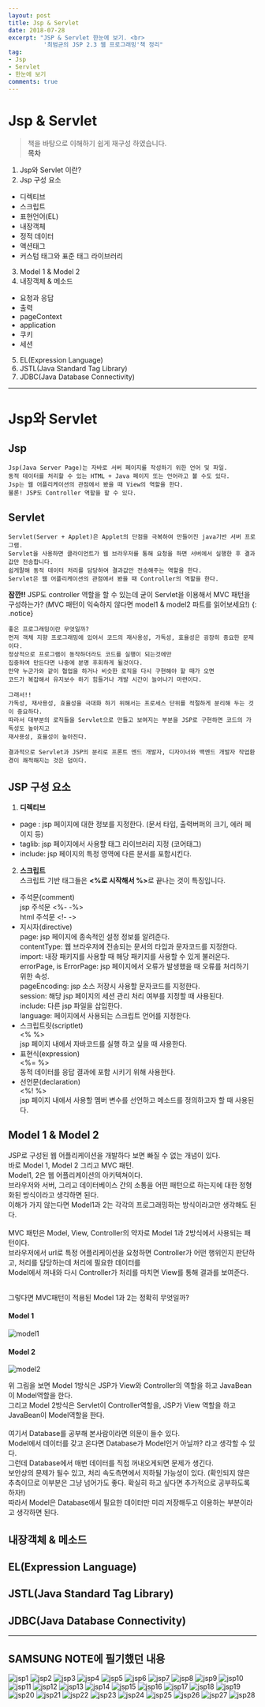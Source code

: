 ```yaml
---
layout: post
title: Jsp & Servlet
date: 2018-07-28 
excerpt: "JSP & Servlet 한눈에 보기. <br>
          '최범균의 JSP 2.3 웹 프로그래밍'책 정리"
tag: 
- Jsp
- Servlet
- 한눈에 보기 
comments: true
---
```

# Jsp & Servlet 
> 책을 바탕으로 이해하기 쉽게 재구성 하였습니다. <br>
<strong>목차</strong> <br> 
1. Jsp와 Servlet 이란?
2. Jsp 구성 요소
- 디렉티브 
- 스크립트
- 표현언어(EL)
- 내장객체
- 정적 데이터
- 액션태그
- 커스텀 태그와 표준 태그 라이브러리
3. Model 1 & Model 2 
4. 내장객체 & 메소드
- 요청과 응답
- 출력
- pageContext
- application
- 쿠키
- 세션 
5. EL(Expression Language)
6. JSTL(Java Standard Tag Library)
7. JDBC(Java Database Connectivity)

---

# Jsp와 Servlet 

## Jsp

``` 
Jsp(Java Server Page)는 자바로 서버 페이지를 작성하기 위한 언어 및 파일. 
동적 데이터를 처리할 수 있는 HTML + Java 페이지 또는 언어라고 볼 수도 있다. 
Jsp는 웹 어플리케이션의 관점에서 봤을 때 View의 역할을 한다. 
물론! JSP도 Controller 역할을 할 수 있다.
```
## Servlet

``` 
Servlet(Server + Applet)은 Applet의 단점을 극복하여 만들어진 java기반 서버 프로그램.
Servlet을 사용하면 클라이언트가 웹 브라우저를 통해 요청을 하면 서버에서 실행한 후 결과값만 전송합니다.
쉽게말해 동적 데이터 처리를 담당하여 결과값만 전송해주는 역할을 한다. 
Servlet은 웹 어플리케이션의 관점에서 봤을 때 Controller의 역할을 한다. 

```

**잠깐!!** JSP도 controller 역할을 할 수 있는데 굳이 Servlet을 이용해서 MVC 패턴을 구성하는가? (MVC 패턴이 익숙하지 않다면 model1 & model2 파트를 읽어보세요!)
{: .notice}
```
좋은 프로그래밍이란 무엇일까?
먼저 객체 지향 프로그래밍에 있어서 코드의 재사용성, 가독성, 효율성은 굉장히 중요한 문제이다.
정상적으로 프로그램이 동작하더라도 코드를 실행이 되는것에만 
집중하여 만든다면 나중에 분명 후회하게 될것이다.
만약 누군가와 같이 협업을 하거나 비슷한 로직을 다시 구현해야 할 때가 오면 
코드가 복잡해서 유지보수 하기 힘들거나 개발 시간이 늘어나기 마련이다. 

그래서!! 
가독성, 재사용성, 효율성을 극대화 하기 위해서는 프로세스 단위를 적절하게 분리해 두는 것이 중요하다.
따라서 대부분의 로직들을 Servlet으로 만들고 보여지는 부분을 JSP로 구현하면 코드의 가독성도 높아지고 
재사용성, 효율성이 높아진다.

결과적으로 Servlet과 JSP의 분리로 프론트 엔드 개발자, 디자이너와 백엔드 개발자 작업환경이 쾌적해지는 것은 덤이다.
```

## JSP 구성 요소 

1. <kbd><strong>디렉티브</strong></kbd> <br> 
- page : jsp 페이지에 대한 정보를 지정한다. (문서 타입, 출력버퍼의 크기, 에러 페이지 등)
- taglib: jsp 페이지에서 사용할 태그 라이브러리 지정 (코어태그)
- include: jsp 페이지의 특정 영역에 다른 문서를 포함시킨다. 

2. <kdb><strong>스크립트</strong></kdb> <br>
스크립트 기반 태그들은 <strong><%로 시작해서 %></strong>로 끝나는 것이 특징입니다.
- 주석문(comment) <br>
  jsp 주석문 <%- -%> <br>
  html 주석문 <!- ->
- 지시자(directive) <br>
  page: jsp 페이지에 종속적인 설정 정보를 알려준다. <br>
  contentType: 웹 브라우저에 전송되는 문서의 타입과 문자코드를 지정한다. <br>
  import: 내장 패키지를 사용할 때 해당 패키지를 사용할 수 있게 불러온다. <br>
  errorPage, is ErrorPage: jsp 페이지에서 오류가 발생했을 때 오류를 처리하기 위한 속성. <br>
  pageEncoding: jsp 소스 저장시 사용할 문자코드를 지정한다. <br>
  session: 해당 jsp 페이지의 세션 관리 처리 여부를 지정할 때 사용된다. <br>
  include: 다른 jsp 파일을 삽입한다. <br>
  language: 페이지에서 사용되는 스크립트 언어를 지정한다.<br>
- 스크립트릿(scriptlet) <br>
  <% %> <br>
  jsp 페이지 내에서 자바코드를 실행 하고 싶을 때 사용한다.
- 표현식(expression) <br>
  <%= %> <br>
  동적 데이터를 응답 결과에 포함 시키기 위해 사용한다. 
- 선언문(declaration) <br>
  <%! %> <br>
  jsp 페이지 내에서 사용할 멤버 변수를 선언하고 메소드를 정의하고자 할 때 사용된다. 

## Model 1 & Model 2 
JSP로 구성된 웹 어플리케이션을 개발하다 보면 빠질 수 없는 개념이 있다. <br>
바로 Model 1, Model 2 그리고 MVC 패턴. <br>
Model1, 2은 웹 어플리케이션의 아키텍쳐이다. <br>
브라우저와 서버, 그리고 데이터베이스 간의 소통을 어떤 패턴으로 하는지에 대한 정형화된 방식이라고 생각하면 된다.<br>
이해가 가지 않는다면 Model1과 2는 각각의 프로그래밍하는 방식이라고만 생각해도 된다.<br> 
<br>
MVC 패턴은 Model, View, Controller의 약자로 Model 1과 2방식에서 사용되는 패턴이다.<br>
브라우저에서 url로 특정 어플리케이션을 요청하면 Controller가 어떤 행위인지 판단하고, 처리를 담당하는데 처리에 필요한 데이터를 <br>
Model에서 꺼내와 다시 Controller가 처리를 마치면 View를 통해 결과를 보여준다.<br>
<br>

그렇다면 MVC패턴이 적용된 Model 1과 2는 정확히 무엇일까? <br>

#### Model 1
![model1](https://user-images.githubusercontent.com/33630505/56863468-84597200-69f1-11e9-84e7-45fcfd0d04d3.JPG)

#### Model 2
![model2](https://user-images.githubusercontent.com/33630505/56863469-86233580-69f1-11e9-84a4-de7c0952a9bd.JPG)

위 그림을 보면 Model 1방식은 JSP가 View와 Controller의 역할을 하고 JavaBean이 Model역할을 한다. <br>
그리고 Model 2방식은 Servlet이 Controller역할을, JSP가 View 역할을 하고 JavaBean이 Model역할을 한다.<br>
<br>
여기서 Database를 공부해 본사람이라면 의문이 들수 있다. <br>
Model에서 데이터를 갖고 온다면 Database가 Model인거 아닐까? 라고 생각할 수 있다. <br>
그런데 Database에서 매번 데이터를 직접 꺼내오게되면 문제가 생긴다. <br>
보안상의 문제가 될수 있고, 처리 속도측면에서 저하될 가능성이 있다. (확인되지 않은 추측이므로 이부분은 그냥 넘어가도 좋다. 확실히 하고 싶다면 추가적으로 공부하도록 하자!) <br>
따라서 Model은 Database에서 필요한 데이터만 미리 저장해두고 이용하는 부분이라고 생각하면 된다.<br>


## 내장객체 & 메소드

## EL(Expression Language)

## JSTL(Java Standard Tag Library)

## JDBC(Java Database Connectivity)

<hr>

## SAMSUNG NOTE에 필기했던 내용

![jsp1](https://user-images.githubusercontent.com/33630505/57175044-45f50480-6e82-11e9-964e-f389813bba62.JPG)
![jsp2](https://user-images.githubusercontent.com/33630505/57175045-4a212200-6e82-11e9-9131-88069ca324bb.JPG)
![jsp3](https://user-images.githubusercontent.com/33630505/57175051-50af9980-6e82-11e9-8554-d769099ebcd7.JPG)
![jsp4](https://user-images.githubusercontent.com/33630505/57175052-50af9980-6e82-11e9-815f-bb4f9279867e.JPG)
![jsp5](https://user-images.githubusercontent.com/33630505/57175054-51483000-6e82-11e9-96bb-55dd648c4f9b.JPG)
![jsp6](https://user-images.githubusercontent.com/33630505/57175055-51483000-6e82-11e9-9c28-784e860ab86e.JPG)
![jsp7](https://user-images.githubusercontent.com/33630505/57175060-61600f80-6e82-11e9-9fbf-daea33ac62b9.JPG)
![jsp8](https://user-images.githubusercontent.com/33630505/57175062-61600f80-6e82-11e9-9669-1d0359c08a43.JPG)
![jsp9](https://user-images.githubusercontent.com/33630505/57175063-61600f80-6e82-11e9-9a8b-e64f2c030c7f.JPG)
![jsp10](https://user-images.githubusercontent.com/33630505/57175064-61600f80-6e82-11e9-94ea-a04d40061843.JPG)
![jsp11](https://user-images.githubusercontent.com/33630505/57175133-214d5c80-6e83-11e9-900d-c2672bfa8adf.JPG)
![jsp12](https://user-images.githubusercontent.com/33630505/57175066-61f8a600-6e82-11e9-9565-46c862493e29.JPG)
![jsp13](https://user-images.githubusercontent.com/33630505/57175067-61f8a600-6e82-11e9-99a8-9fc40d8c7003.JPG)
![jsp14](https://user-images.githubusercontent.com/33630505/57175068-62913c80-6e82-11e9-86ea-a3ab50294a84.JPG)
![jsp15](https://user-images.githubusercontent.com/33630505/57175069-62913c80-6e82-11e9-9277-9e421b0c229d.JPG)
![jsp16](https://user-images.githubusercontent.com/33630505/57175070-62913c80-6e82-11e9-8ea6-5fa26773b7bc.JPG)
![jsp17](https://user-images.githubusercontent.com/33630505/57175071-6755f080-6e82-11e9-94d0-c349c61fe57b.JPG)
![jsp18](https://user-images.githubusercontent.com/33630505/57175089-805ea180-6e82-11e9-8e2f-17a58f21c3fb.JPG)
![jsp19](https://user-images.githubusercontent.com/33630505/57175072-6755f080-6e82-11e9-8eef-47c9b6f06871.JPG)
![jsp20](https://user-images.githubusercontent.com/33630505/57175073-6755f080-6e82-11e9-9958-a3c491ff6be1.JPG)
![jsp21](https://user-images.githubusercontent.com/33630505/57175074-67ee8700-6e82-11e9-88dc-9cdee7b6be15.JPG)
![jsp22](https://user-images.githubusercontent.com/33630505/57175075-67ee8700-6e82-11e9-88e5-74350e518ef6.JPG)
![jsp23](https://user-images.githubusercontent.com/33630505/57175076-67ee8700-6e82-11e9-9c72-edb65759c585.JPG)
![jsp24](https://user-images.githubusercontent.com/33630505/57175077-67ee8700-6e82-11e9-951e-9415d0980efa.JPG)
![jsp25](https://user-images.githubusercontent.com/33630505/57175078-68871d80-6e82-11e9-9df9-097804d17cf3.JPG)
![jsp26](https://user-images.githubusercontent.com/33630505/57175079-68871d80-6e82-11e9-80a7-52afd8159389.JPG)
![jsp27](https://user-images.githubusercontent.com/33630505/57175091-8e142700-6e82-11e9-8f2b-227318b19f6a.JPG)
![jsp28](https://user-images.githubusercontent.com/33630505/57175080-68871d80-6e82-11e9-8953-507aca693401.JPG)
